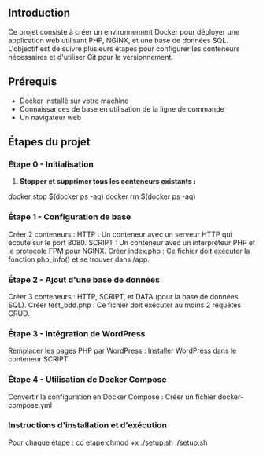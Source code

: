 ## Introduction

Ce projet consiste à créer un environnement Docker pour déployer une application web utilisant PHP, NGINX, et une base de données SQL. L'objectif est de suivre plusieurs étapes pour configurer les conteneurs nécessaires et d'utiliser Git pour le versionnement.

## Prérequis

- Docker installé sur votre machine
- Connaissances de base en utilisation de la ligne de commande
- Un navigateur web

## Étapes du projet

### Étape 0 - Initialisation

1. **Stopper et supprimer tous les conteneurs existants :**
   
docker stop $(docker ps -aq)
docker rm $(docker ps -aq)

### Étape 1 - Configuration de base
Créer 2 conteneurs :
HTTP : Un conteneur avec un serveur HTTP qui écoute sur le port 8080.
SCRIPT : Un conteneur avec un interpréteur PHP et le protocole FPM pour NGINX.
Créer index.php :
Ce fichier doit exécuter la fonction php_info() et se trouver dans /app.

### Étape 2 - Ajout d'une base de données
Créer 3 conteneurs :
HTTP, SCRIPT, et DATA (pour la base de données SQL).
Créer test_bdd.php :
Ce fichier doit exécuter au moins 2 requêtes CRUD.

### Étape 3 - Intégration de WordPress
Remplacer les pages PHP par WordPress :
Installer WordPress dans le conteneur SCRIPT.

### Étape 4 - Utilisation de Docker Compose
Convertir la configuration en Docker Compose :
Créer un fichier docker-compose.yml 

### Instructions d'installation et d'exécution

Pour chaque étape :
cd etape<numero-etape>
chmod +x ./setup.sh
./setup.sh
